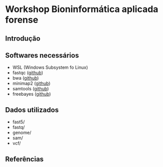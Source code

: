 # Workshop Bioninformática aplicada forense


## Introdução

## Softwares necessários
- WSL (Windows Subsystem fo Linux)
- fastqc ([github](https://github.com/s-andrews/FastQC))
- bwa ([github](https://github.com/lh3/bwa))
- minimap2 ([github](https://github.com/lh3/minimap2))
- samtools ([github](https://github.com/samtools/samtools))
- freebayes ([github](https://github.com/freebayes/freebayes))
## Dados utilizados
- fast5/
- fastq/
- genome/
- sam/
- vcf/

## Referências

